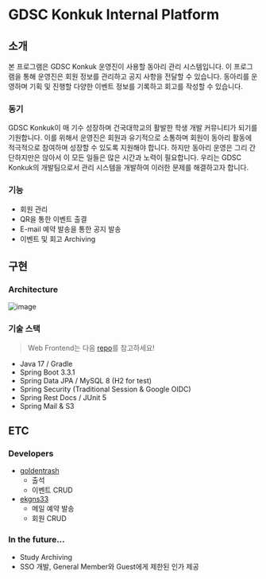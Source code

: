 # GDSC Konkuk Internal Platform

## 소개

본 프로그램은 GDSC Konkuk 운영진이 사용할 동아리 관리 시스템입니다.
이 프로그램을 통해 운영진은 회원 정보를 관리하고 공지 사항을 전달할 수 있습니다.
동아리를 운영하며 기획 및 진행할 다양한 이벤트 정보를 기록하고 회고를 작성할 수 있습니다.

### 동기

GDSC Konkuk이 매 기수 성장하며 건국대학교의 활발한 학생 개발 커뮤니티가 되기를 기원합니다.
이를 위해서 운영진은 회원과 유기적으로 소통하며 회원이 동아리 활동에 적극적으로 참여하며 성장할 수 있도록 지원해야 합니다.
하지만 동아리 운영은 그리 간단하지만은 않아서 이 모든 일들은 많은 시간과 노력이 필요합니다.
우리는 GDSC Konkuk의 개발팀으로서 관리 시스템을 개발하여 이러한 문제를 해결하고자 합니다.

### 기능

- 회원 관리
- QR을 통한 이벤트 출결
- E-mail 예약 발송을 통한 공지 발송
- 이벤트 및 회고 Archiving

## 구현

### Architecture

![image](https://github.com/user-attachments/assets/2fab3b13-1aec-4c2f-ad23-3892be3d617d)

### 기술 스택

> Web Frontend는 다음 [repo](https://github.com/gdsc-konkuk/platform-core-front)를 참고하세요!

- Java 17 / Gradle
- Spring Boot 3.3.1
- Spring Data JPA / MySQL 8 (H2 for test)
- Spring Security (Traditional Session & Google OIDC)
- Spring Rest Docs / JUnit 5
- Spring Mail & S3

## ETC

### Developers

- [goldentrash](https://github.com/goldentrash)
    - 출석
    - 이벤트 CRUD
- [ekgns33](https://github.com/ekgns33)
    - 메일 예약 발송
    - 회원 CRUD

### In the future...

- Study Archiving
- SSO 개발, General Member와 Guest에게 제한된 인가 제공
